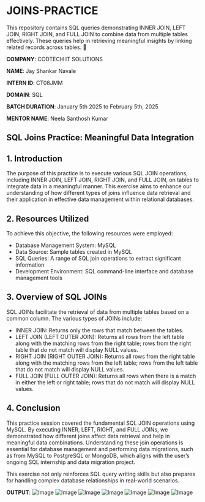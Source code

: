 # JOINS-PRACTICE
This repository contains SQL queries demonstrating INNER JOIN, LEFT JOIN, RIGHT JOIN, and FULL JOIN to combine data from multiple tables effectively. These queries help in retrieving meaningful insights by linking related records across tables. 🚀

**COMPANY**: CODTECH IT SOLUTIONS

**NAME**: Jay Shankar Navale

**INTERN ID**: CT08JMM

**DOMAIN**: SQL

**BATCH DURATION**: January 5th 2025 to February 5th, 2025

**MENTOR NAME**: Neela Santhosh Kumar

## **SQL Joins Practice: Meaningful Data Integration**

## 1. Introduction

The purpose of this practice is to execute various SQL JOIN operations, including INNER JOIN, LEFT JOIN, RIGHT JOIN, and FULL JOIN, on tables to integrate data in a meaningful manner. This exercise aims to enhance our understanding of how different types of joins influence data retrieval and their application in effective data management within relational databases.

## 2. Resources Utilized

To achieve this objective, the following resources were employed:
- Database Management System: MySQL 
- Data Source: Sample tables created in MySQL
- SQL Queries: A range of SQL join operations to extract significant information
- Development Environment: SQL command-line interface and database management tools

## 3. Overview of SQL JOINs

SQL JOINs facilitate the retrieval of data from multiple tables based on a common column. The various types of JOINs include:

- INNER JOIN: Returns only the rows that match between the tables.
- LEFT JOIN (LEFT OUTER JOIN): Returns all rows from the left table along with the matching rows from the right table; rows from the right table that do not match will display NULL values.
- RIGHT JOIN (RIGHT OUTER JOIN): Returns all rows from the right table along with the matching rows from the left table; rows from the left table that do not match will display NULL values.
- FULL JOIN (FULL OUTER JOIN): Returns all rows when there is a match in either the left or right table; rows that do not match will display NULL values.

## 4. Conclusion

This practice session covered the fundamental SQL JOIN operations using MySQL. By executing INNER, LEFT, RIGHT, and FULL JOINs, we demonstrated how different joins affect data retrieval and help in meaningful data combinations. Understanding these join operations is essential for database management and performing data migrations, such as from MySQL to PostgreSQL or MongoDB, which aligns with the user’s ongoing SQL internship and data migration project.

This exercise not only reinforces SQL query writing skills but also prepares for handling complex database relationships in real-world scenarios.

**OUTPUT**:
![Image](https://github.com/user-attachments/assets/7e56a8cb-5e12-4691-8568-7b5cb614418b)
![Image](https://github.com/user-attachments/assets/4d7b0a39-3245-444f-9119-a43f7de5cfb5)
![Image](https://github.com/user-attachments/assets/3f1cf54e-a2a0-42b8-8ba4-2df135c92e27)
![Image](https://github.com/user-attachments/assets/d677cef7-8400-4c8f-bb24-35e404ef6755)
![Image](https://github.com/user-attachments/assets/cdbdffb2-6ca2-4de9-ae2e-bab4569d27b1)
![Image](https://github.com/user-attachments/assets/bf695315-ba1b-4998-b5e0-576dcdb5b72e)
![Image](https://github.com/user-attachments/assets/2dac1c72-a943-4dec-9a3d-6a7187f26807)
